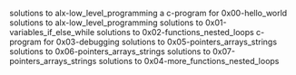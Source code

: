 solutions to alx-low_level_programming
a c-program for 0x00-hello_world
solutions to alx-low_level_programming
solutions to 0x01-variables_if_else_while
solutions to 0x02-functions_nested_loops
c-program for 0x03-debugging
solutions to 0x05-pointers_arrays_strings
solutions to 0x06-pointers_arrays_strings
solutions to 0x07-pointers_arrays_strings
solutions to 0x04-more_functions_nested_loops
